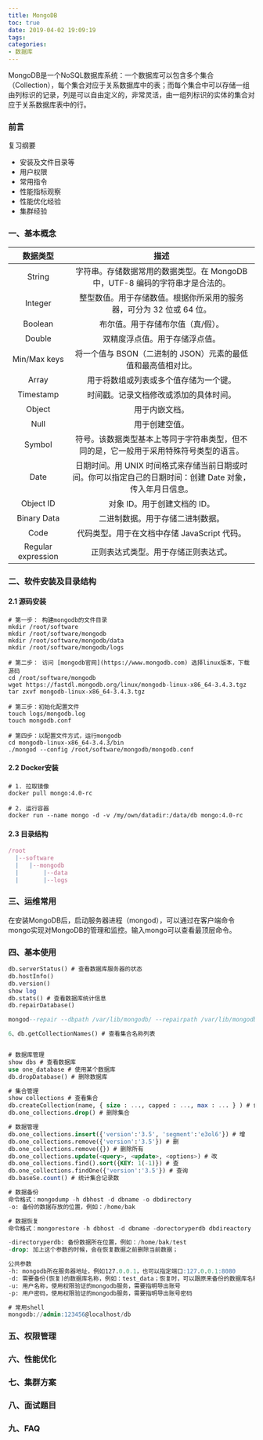 ```yaml
---
title: MongoDB
toc: true
date: 2019-04-02 19:09:19
tags:
categories:
- 数据库
---
```


MongoDB是一个NoSQL数据库系统：一个数据库可以包含多个集合（Collection），每个集合对应于关系数据库中的表；而每个集合中可以存储一组由列标识的记录，列是可以自由定义的，非常灵活，由一组列标识的实体的集合对应于关系数据库表中的行。

### 前言

复习纲要

- 安装及文件目录等
- 用户权限
- 常用指令
- 性能指标观察
- 性能优化经验
- 集群经验

### 一、基本概念

|数据类型|描述|
|:---:|:---:|
|String|字符串。存储数据常用的数据类型。在 MongoDB 中，UTF-8 编码的字符串才是合法的。|
|Integer|整型数值。用于存储数值。根据你所采用的服务器，可分为 32 位或 64 位。|
|Boolean|布尔值。用于存储布尔值（真/假）。|
|Double|双精度浮点值。用于存储浮点值。|
|Min/Max keys|将一个值与 BSON（二进制的 JSON）元素的最低值和最高值相对比。|
|Array|用于将数组或列表或多个值存储为一个键。|
|Timestamp|时间戳。记录文档修改或添加的具体时间。|
|Object|用于内嵌文档。|
|Null|用于创建空值。|
|Symbol|符号。该数据类型基本上等同于字符串类型，但不同的是，它一般用于采用特殊符号类型的语言。|
|Date|日期时间。用 UNIX 时间格式来存储当前日期或时间。你可以指定自己的日期时间：创建 Date 对象，传入年月日信息。|
|Object ID|对象 ID。用于创建文档的 ID。|
|Binary Data|二进制数据。用于存储二进制数据。|
|Code|代码类型。用于在文档中存储 JavaScript 代码。|
|Regular expression|正则表达式类型。用于存储正则表达式。|

### 二、软件安装及目录结构

#### 2.1 源码安装

```shell
# 第一步： 构建mongodb的文件目录
mkdir /root/software
mkdir /root/software/mongodb
mkdir /root/software/mongodb/data
mkdir /root/software/mongodb/logs

# 第二步： 访问 [mongodb官网](https://www.mongodb.com) 选择linux版本，下载源码
cd /root/software/mongodb
wget https://fastdl.mongodb.org/linux/mongodb-linux-x86_64-3.4.3.tgz
tar zxvf mongodb-linux-x86_64-3.4.3.tgz

# 第三步：初始化配置文件
touch logs/mongodb.log
touch mongodb.conf

# 第四步：以配置文件方式，运行mongodb
cd mongodb-linux-x86_64-3.4.3/bin
./mongod --config /root/software/mongodb/mongodb.conf
```

#### 2.2 Docker安装

```shell
# 1. 拉取镜像
docker pull mongo:4.0-rc

# 2. 运行容器
docker run --name mongo -d -v /my/own/datadir:/data/db mongo:4.0-rc
```

#### 2.3 目录结构

```js
/root
  |--software
  |   |--mongodb
  |       |--data
  |       |--logs
```

### 三、运维常用

在安装MongoDB后，启动服务器进程（mongod），可以通过在客户端命令mongo实现对MongoDB的管理和监控。输入mongo可以查看最顶层命令。

### 四、基本使用

```sql
db.serverStatus() # 查看数据库服务器的状态
db.hostInfo()
db.version()
show log
db.stats() # 查看数据库统计信息
db.repairDatabase()

mongod--repair --dbpath /var/lib/mongodb/ --repairpath /var/lib/mongodb/test /

6、db.getCollectionNames() # 查看集合名称列表


# 数据库管理
show dbs # 查看数据库
use one_database # 使用某个数据库
db.dropDatabase() # 删除数据库

# 集合管理
show collections # 查看集合
db.createCollection(name, { size : ..., capped : ..., max : ... } ) # 创建集合
db.one_collections.drop() # 删除集合

# 数据管理
db.one_collections.insert({'version':'3.5', 'segment':'e3ol6'}) # 增
db.one_collections.remove({'version':'3.5'}) # 删
db.one_collections.remove({}) # 删除所有
db.one_collections.update(<query>, <update>, <options>) # 改
db.one_collections.find().sort({KEY: 1(-1)}) # 查
db.one_collections.findOne({'version':'3.5'}) # 查询
db.baseSe.count() # 统计集合记录数

# 数据备份
命令格式：mongodump -h dbhost -d dbname -o dbdirectory
-o: 备份的数据存放的位置，例如：/home/bak

# 数据恢复
命令格式：mongorestore -h dbhost -d dbname -dorectoryperdb dbdireactory

-directoryperdb: 备份数据所在位置，例如：/home/bak/test
-drop: 加上这个参数的时候，会在恢复数据之前删除当前数据；

公共参数
-h: mongodb所在服务器地址，例如127.0.0.1，也可以指定端口:127.0.0.1:8080
-d: 需要备份(恢复)的数据库名称，例如：test_data；恢复时，可以跟原来备份的数据库名称不一样
-u: 用户名称，使用权限验证的mongodb服务，需要指明导出账号
-p: 用户密码，使用权限验证的mongodb服务，需要指明导出账号密码

# 常用shell
mongodb://admin:123456@localhost/db

```

### 五、权限管理

### 六、性能优化

### 七、集群方案

### 八、面试题目

### 九、FAQ
